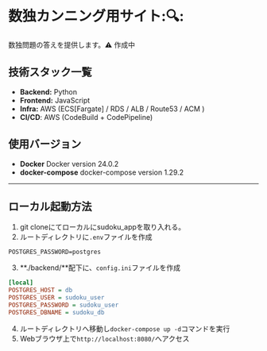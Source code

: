# 数独カンニング用サイト:🔍:
数独問題の答えを提供します。:warning: 作成中

<!-- イメージ画像 -->
<!-- ![image](https://user-images.githubusercontent.com/30208963/192075555-5fbde9f1-1e59-4fd5-a793-bf3d42d372d4.png) -->

<!-- URL: https://japanese-quiz-app.site -->

<!-- ## デモ動画
![demo_japanese_quiz_app](https://user-images.githubusercontent.com/30208963/192776306-37bb3e9f-31af-4a4e-bb04-457e62ca2ebf.gif) -->

<!-- ## アーキテクチャ図
![image](https://user-images.githubusercontent.com/30208963/191673281-c1bc36a0-1703-411a-9deb-e6c649ab057c.png) -->

## 技術スタック一覧
- **Backend:** Python
- **Frontend:** JavaScript
- **Infra:** AWS (ECS[Fargate] / RDS / ALB / Route53 / ACM )
- **CI/CD**: AWS (CodeBuild + CodePipeline)

## 使用バージョン
- **Docker** Docker version 24.0.2
- **docker-compose** docker-compose version 1.29.2

---
## ローカル起動方法
1. git cloneにてローカルにsudoku_appを取り入れる。  
2. ルートディレクトリに`.env`ファイルを作成
```yaml:.env
POSTGRES_PASSWORD=postgres
```
3. **./backend/**配下に、`config.ini`ファイルを作成
```yaml:config.ini
[local]
POSTGRES_HOST = db
POSTGRES_USER = sudoku_user
POSTGRES_PASSWORD = sudoku_user
POSTGRES_DBNAME = sudoku_db
```
4. ルートディレクトリへ移動し`docker-compose up -d`コマンドを実行
5. Webブラウザ上で`http://localhost:8080/`へアクセス


